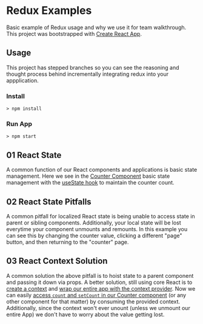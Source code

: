 # Redux Examples

Basic example of Redux usage and why we use it for team walkthrough.
This project was bootstrapped with [Create React App](https://github.com/facebook/create-react-app).

## Usage

This project has stepped branches so you can see the reasoning and thought process behind incrementally integrating redux into your appplication.

### Install

```
> npm install
```

### Run App
```
> npm start
```

## 01 React State

A common function of our React components and applications is basic state management.
Here we see in the [Counter Component](./src/Counter.jsx) basic state management with the [useState hook](https://reactjs.org/docs/hooks-reference.html#usestate)
to maintain the counter count.

## 02 React State Pitfalls

A common pitfall for localized React state is being unable to access state in parent or sibling components. Additionally,
your local state will be lost everytime your component unmounts and remounts. In this example you can see this by changing
the counter value, clicking a different "page" button, and then returning to the "counter" page.

## 03 React Context Solution

A common solution the above pitfall is to hoist state to a parent component and passing it down via props. A better solution,
still using core React is to [create a context](src/counterCtx.js) and [wrap our entire app with the context provider](src/App.js#L18).
Now we can easily [access `count` and `setCount` in our Counter component](src/Counter.js#L6) (or any other component for that matter) by consuming the
provided context. Additionally, since the context won't ever unount (unless we unmount our entire App) we don't have to worry about the value getting lost.